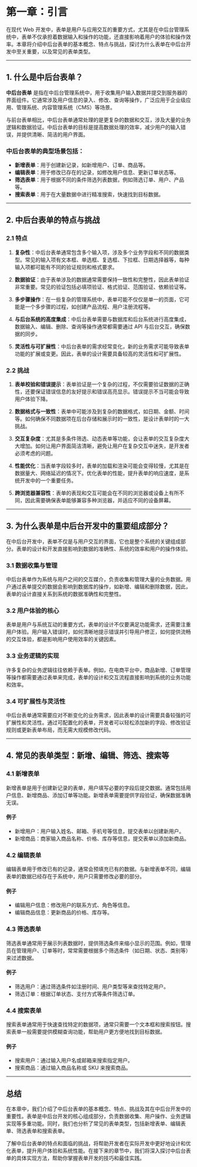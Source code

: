 # 第一章：引言

在现代 Web 开发中，表单是用户与应用交互的重要方式，尤其是在中后台管理系统中，表单不仅承担着数据输入和操作的功能，还直接影响着用户的体验和操作效率。本章将介绍中后台表单的基本概念、特点与挑战，探讨为什么表单在中后台开发中至关重要，以及常见的表单类型。

---

## **1. 什么是中后台表单？**

**中后台表单** 是指在中后台管理系统中，用于收集用户输入数据并提交到服务器的界面组件。它通常涉及用户信息的录入、修改、查询等操作，广泛应用于企业级应用、管理系统、内容管理系统（CMS）等场景。

与前台表单相比，中后台表单通常处理的是更复杂的数据和交互，涉及大量的业务逻辑和数据验证。中后台表单的目标是提高数据处理的效率，减少用户的输入错误，并提供清晰、简洁的用户界面。

### **中后台表单的典型场景包括：**

- **新增表单**：用于创建新记录，如新增用户、订单、商品等。
- **编辑表单**：用于修改已存在的记录，如修改用户信息、更新订单状态等。
- **筛选表单**：用于根据不同的条件筛选列表数据，例如筛选订单、用户、产品等。
- **搜索表单**：用于在大量数据中进行精准搜索，快速找到目标数据。

---

## **2. 中后台表单的特点与挑战**

### **2.1 特点**

1. **复杂性**：中后台表单通常包含多个输入项，涉及多个业务字段和不同的数据类型。常见的输入项有文本框、单选框、复选框、下拉框、日期选择器等，每种输入项都可能有不同的验证规则和格式要求。

2. **数据验证**：由于表单涉及的数据通常需要保持一致性和完整性，因此表单验证非常重要。常见的验证包括必填项验证、格式验证、范围验证、依赖验证等。

3. **多步骤操作**：在一些复杂的管理系统中，表单可能不仅仅是单一的页面，它可能是一个多步骤的过程，如创建产品流程、用户注册流程等。

4. **与后台系统的高度集成**：中后台表单需要与数据库和后台系统进行高度集成，数据输入、编辑、删除、查询等操作通常都需要通过 API 与后台交互，确保数据的同步。

5. **灵活性与可扩展性**：中后台表单的需求经常变化，新的业务需求可能导致表单功能的扩展或变更。因此，表单的设计需要具备较高的灵活性和可扩展性。

### **2.2 挑战**

1. **表单校验和错误提示**：表单验证是一个复杂的过程，不仅需要验证数据的正确性，还要保证错误信息的友好提示和错误高亮显示。错误提示不当可能会导致用户体验下降。

2. **数据格式与一致性**：表单中可能涉及到复杂的数据格式，如日期、金额、时间等。如何确保不同数据项在后台存储和展示时的一致性，是设计表单时的一大挑战。

3. **交互复杂度**：尤其是多条件筛选、动态表单等功能，会让表单的交互复杂度大大增加。如何让用户界面简洁清晰，避免让用户在复杂交互中迷失，是开发者必须考虑的问题。

4. **性能优化**：当表单字段较多时，表单的加载和渲染可能会变得较慢，尤其是在数据量大、网络延迟的情况下。优化表单的性能，提升表单的响应速度，是系统开发中的一个重要任务。

5. **跨浏览器兼容性**：表单的表现和交互可能会在不同的浏览器或设备上有所不同，因此需要确保表单能够兼容多种浏览器，并适应不同的设备屏幕。

---

## **3. 为什么表单是中后台开发中的重要组成部分？**

在中后台开发中，表单不仅是与用户交互的界面，它也是整个系统的关键组成部分。表单的设计和开发直接影响到数据的准确性、系统的效率和用户的操作体验。

### **3.1 数据收集与管理**

中后台表单作为系统与用户之间的交互媒介，负责收集和管理大量的业务数据。用户通过表单提交的数据会影响到数据库的操作，如新增、编辑和删除数据，因此，表单的设计直接关系到系统的数据准确性和完整性。

### **3.2 用户体验的核心**

表单是用户与系统互动的重要方式，表单的设计不仅要满足功能需求，还需要注重用户体验。用户输入错误时，如何清晰地提示错误并引导用户修正，如何提供流畅的交互体验，都是影响用户使用效率的关键因素。

### **3.3 业务逻辑的实现**

许多复杂的业务逻辑往往依赖于表单。例如，在电商平台中，商品新增、订单管理等操作都需要通过表单来完成，表单的设计和交互流程直接影响到系统的业务功能和效率。

### **3.4 可扩展性与灵活性**

中后台表单通常需要应对不断变化的业务需求，因此表单的设计需要具备较强的可扩展性和灵活性。通过可配置化的表单，开发者可以轻松添加新的字段、修改验证规则或更新表单布局，而无需大规模修改代码。

---

## **4. 常见的表单类型：新增、编辑、筛选、搜索等**

### **4.1 新增表单**

新增表单是用于创建新记录的表单，用户填写必要的字段后提交数据。通常包括用户信息、新增商品、添加订单等功能。新增表单需要提供字段验证，确保数据准确无误。

#### **例子**

- 新增用户：用户输入姓名、邮箱、手机号等信息，提交表单以创建新用户。
- 新增商品：商家输入商品名称、价格、库存等信息，提交表单以添加新商品。

### **4.2 编辑表单**

编辑表单用于修改已有的记录，通常会预填充已有的数据。与新增表单不同，编辑表单的数据已经存在于系统中，用户只需要修改必要的部分。

#### **例子**

- 编辑用户信息：修改用户的联系方式、角色等信息。
- 编辑商品信息：更新商品的价格、库存等。

### **4.3 筛选表单**

筛选表单通常用于展示列表数据时，提供筛选条件来缩小显示的范围。例如，管理员在管理用户、订单等时，常常需要根据多个筛选条件（如日期、状态、类别等）来过滤数据。

#### **例子**

- 筛选用户：通过筛选条件如注册时间、用户类型等来查找特定用户。
- 筛选订单：根据订单状态、支付方式等条件筛选订单。

### **4.4 搜索表单**

搜索表单通常用于快速查找特定的数据项，通常只需要一个文本框和搜索按钮。搜索表单一般需要提供模糊查询功能，帮助用户更方便地找到目标数据。

#### **例子**

- 搜索用户：通过输入用户名或邮箱来搜索指定用户。
- 搜索商品：通过输入商品名称或 SKU 来搜索商品。

---

## **总结**

在本章中，我们介绍了中后台表单的基本概念、特点、挑战及其在中后台开发中的重要性。表单是中后台开发的核心组成部分，负责数据收集、用户操作、业务逻辑实现等多重功能。同时，我们也分析了常见的表单类型，包括新增表单、编辑表单、筛选表单和搜索表单。

了解中后台表单的特点和面临的挑战，将帮助开发者在实际开发中更好地设计和优化表单，提升用户体验和系统性能。在接下来的章节中，我们将深入探讨中后台表单的具体实现方法，帮助你掌握表单开发的技巧和最佳实践。
